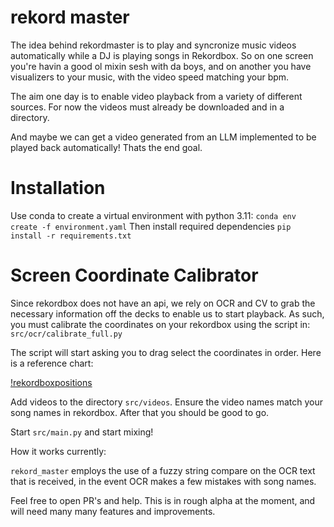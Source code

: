 # rekord master


The idea behind rekordmaster is to play and syncronize music videos automatically while a DJ is playing songs in Rekordbox. So on one screen you're havin a good ol mixin sesh with da boys, and on another you have visualizers to your music, with the video speed matching your bpm.

The aim one day is to enable video playback from a variety of different sources. For now the videos must already be downloaded and in a directory. 

And maybe we can get a video generated from an LLM implemented to be played back automatically! Thats the end goal. 

# Installation

Use conda to create a virtual environment with python 3.11:
`conda env create -f environment.yaml`
Then install required dependencies
`pip install -r requirements.txt`


# Screen Coordinate Calibrator

Since rekordbox does not have an api, we rely on OCR and CV to grab the necessary information off the decks to enable us to start playback. As such, you must calibrate the coordinates on your rekordbox using the script in: `src/ocr/calibrate_full.py`

The script will start asking you to drag select the coordinates in order. Here is a reference chart:

[!rekordboxpositions](https://github.com/danielamar101/rekord_master/blob/main/rekordboxpositions.jpg)

Add videos to the directory `src/videos`. Ensure the video names match your song names in rekordbox. After that you should be good to go.

Start `src/main.py` and start mixing!

How it works currently:

`rekord_master` employs the use of a fuzzy string compare on the OCR text that is received, in the event OCR makes a few mistakes with song names.

Feel free to open PR's and help. This is in rough alpha at the moment, and will need many many features and improvements.

